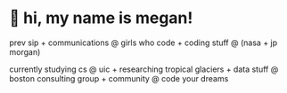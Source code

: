 <!DOCTYPE html>
<html>
<head>
<body>

  <h1>👋 hi, my name is megan!</h1>
  
  prev sip + communications @ girls who code + coding stuff @ (nasa + jp morgan)
  
  currently studying cs @ uic + researching tropical glaciers + data stuff @ boston consulting group + community @ code your dreams
  

</body>
</html>
